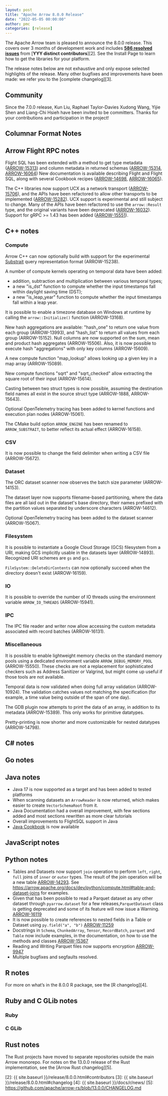 ```yaml
---
layout: post
title: "Apache Arrow 8.0.0 Release"
date: "2022-05-05 00:00:00"
author: pmc
categories: [release]
---
```

<!--
{% comment %}
Licensed to the Apache Software Foundation (ASF) under one or more
contributor license agreements.  See the NOTICE file distributed with
this work for additional information regarding copyright ownership.
The ASF licenses this file to you under the Apache License, Version 2.0
(the "License"); you may not use this file except in compliance with
the License.  You may obtain a copy of the License at

http://www.apache.org/licenses/LICENSE-2.0

Unless required by applicable law or agreed to in writing, software
distributed under the License is distributed on an "AS IS" BASIS,
WITHOUT WARRANTIES OR CONDITIONS OF ANY KIND, either express or implied.
See the License for the specific language governing permissions and
limitations under the License.
{% endcomment %}
-->


The Apache Arrow team is pleased to announce the 8.0.0 release. This covers
over 3 months of development work and includes [**586 resolved issues**][1]
from [**YYY distinct contributors**][2]. See the Install Page to learn how to
get the libraries for your platform.

The release notes below are not exhaustive and only expose selected highlights
of the release. Many other bugfixes and improvements have been made: we refer
you to the [complete changelog][3].

## Community

Since the 7.0.0 release, Kun Liu, Raphael Taylor-Davies Xudong Wang, Yijie Shen
and Liang-Chi Hsieh have been invited to be committers.
Thanks for your contributions and participation in the project!

## Columnar Format Notes

## Arrow Flight RPC notes

Flight SQL has been extended with a method to get type metadata ([ARROW-15313](https://issues.apache.org/jira/browse/ARROW-15313)) and column metadata in returned schemas ([ARROW-15314](https://issues.apache.org/jira/browse/ARROW-15314), [ARROW-16064](https://issues.apache.org/jira/browse/ARROW-16064)) New documentation is available describing Flight and Flight SQL, along with several Cookbook recipes ([ARROW-14698](https://issues.apache.org/jira/browse/ARROW-14698), [ARROW-16065](https://issues.apache.org/jira/browse/ARROW-16065)).

The C++ libraries now support UCX as a network transport ([ARROW-15706](https://issues.apache.org/jira/browse/ARROW-15706)), and the APIs have been refactored to allow other transports to be implemented ([ARROW-15282](https://issues.apache.org/jira/browse/ARROW-15282)). UCX support is experimental and still subject to change. Many of the APIs have been refactored to use the `arrow::Result` type, and the original variants have been deprecated ([ARROW-16032](https://issues.apache.org/jira/browse/ARROW-16032)). Support for gRPC >= 1.43 has been added ([ARROW-15551](https://issues.apache.org/jira/browse/ARROW-15551)).
## C++ notes

### Compute

Arrow C++ can now optionally build with support for the experimental
[Substrait](https://substrait.io/) query representation format (ARROW-15238).

A number of compute kernels operating on temporal data have been added:

* addition, subtraction and multiplication between various temporal types;
* a new "is_dst" function to compute whether the input timestamps fall within
daylight saving time (DST);
* a new "is_leap_year" function to compute whether the input timestamps fall
within a leap year.

It is possible to enable a timezone database on Windows at runtime
by calling the `arrow::Initialize()` function (ARROW-13168).

New hash aggregations are available: "hash_one" to return one value from each
group (ARROW-13993), and "hash_list" to return all values from each group
(ARROW-15152).  Null columns are now supported on the sum, mean and product
hash aggregates (ARROW-15506).  Also, it is now possible to execute hash
"aggregations" with only key columns (ARROW-15609).

A new compute function "map_lookup" allows looking up a given key in a map
array (ARROW-15089).

New compute functions "sqrt" and "sqrt_checked" allow extracting the square
root of their input (ARROW-15614).

Casting between two struct types is now possible, assuming the destination field
names all exist in the source struct type (ARROW-1888, ARROW-15643).

Optional OpenTelemetry tracing has been added to kernel functions and execution
plan nodes (ARROW-15061).

The CMake build option `ARROW_ENGINE` has been renamed to `ARROW_SUBSTRAIT`,
to better reflect its actual effect (ARROW-16158).

### CSV

It is now possible to change the field delimiter when writing a CSV file
(ARROW-15672).

### Dataset

The ORC dataset scanner now observes the batch size parameter (ARROW-14153).

The dataset layer now supports filename-based partitioning, where the data
files are all laid out in the dataset's base directory, their names prefixed
with the partition values separated by underscore characters (ARROW-14612).

Optional OpenTelemetry tracing has been added to the dataset scanner (ARROW-15067).

### Filesystem

It is possible to instantiate a Google Cloud Storage (GCS) filesystem
from a URI, making GCS implicitly usable in the datasets layer (ARROW-14893).
Recognized URI schemes are `gs` and `gcs`.

`FileSystem::DeleteDirContents` can now optionally succeed when the directory
doesn't exist (ARROW-16159).

### IO

It is possible to override the number of IO threads using the
environment variable `ARROW_IO_THREADS` (ARROW-15941).

### IPC

The IPC file reader and writer now allow accessing the custom metadata
associated with record batches (ARROW-16131).

### Miscellaneous

It is possible to enable lightweight memory checks on the standard memory pools
using a dedicated environment variable `ARROW_DEBUG_MEMORY_POOL` (ARROW-15550).
These checks are not a replacement for sophisticated checkers such as Address
Sanitizer or Valgrind, but might come up useful if those tools are not
available.

Temporal data is now validated when doing full array validation (ARROW-10924).
The validation catches values not matching the specification (for example,
a time value being outside of the span of one day).

The GDB plugin now attempts to print the data of an array, in addition to its
metadata (ARROW-15389).  This only works for primitive datatypes.

Pretty-printing is now shorter and more customizable for nested datatypes
(ARROW-14798).

## C# notes

## Go notes

## Java notes
* Java 17 is now supported as a target and has been added to tested platforms
* When scanning datasets an `ArrowReader` is now returned, which makes easier to create `VectorSchemaRoot` from it.
* Java Documentation had a overall improvement, with few sections added and most sections rewritten as more clear tutorials
* Overall improvements to FlightSQL support in Java
* [Java Cookbook](https://arrow.apache.org/cookbook/java/index.html) is now available
## JavaScript notes

## Python notes
* Tables and Datasets now support ``join`` operation to perform `left`, `right`, `full` joins of `inner` or `outer` types. The result of the join operation will be a new table [ARROW-14293](https://issues.apache.org/jira/browse/ARROW-14293). See https://arrow.apache.org/docs/dev/python/compute.html#table-and-dataset-joins for examples. 
* Given that has been possible to read a Parquet dataset as any other dataset through `pyarrow.dataset` for a few releases,``ParquetDataset`` class is getting deprecated and some of its feature will now issue a Warning. [ARROW-16119](https://issues.apache.org/jira/browse/ARROW-16119)
* It is now possible to create references to nested fields in a Table or Dataset using ``py.field("a", "b")`` [ARROW-11259](https://issues.apache.org/jira/browse/ARROW-11259)
* Docstrings in ``Schema``, ``ChunkedArray``, ``Tensor``, ``RecordBatch``, ``parquet`` and ``Table`` now include examples, in the documentation, on how to use the methods and classes [ARROW-15367](https://issues.apache.org/jira/browse/ARROW-15367)
* Reading and Writing Parquet files now supports encryption [ARROW-9947](https://issues.apache.org/jira/browse/ARROW-9947)
* Multiple bugfixes and segfaults resolved.
## R notes

For more on what’s in the 8.0.0 R package, see the [R changelog][4].

## Ruby and C GLib notes

### Ruby

### C GLib

## Rust notes

The Rust projects have moved to separate repositories outside the
main Arrow monorepo. For notes on the 13.0.0 release of the Rust
implementation, see the [Arrow Rust changelog][5].

[1]: https://issues.apache.org/jira/issues/?jql=project%20%3D%20ARROW%20AND%20status%20%3D%20Resolved%20AND%20fixVersion%20%3D%208.0.0
[2]: {{ site.baseurl }}/release/8.0.0.html#contributors
[3]: {{ site.baseurl }}/release/8.0.0.html#changelog
[4]: {{ site.baseurl }}/docs/r/news/
[5]: https://github.com/apache/arrow-rs/blob/13.0.0/CHANGELOG.md

